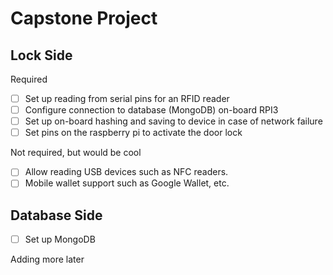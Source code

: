 # Capstone Project
## Lock Side
Required
- [ ] Set up reading from serial pins for an RFID reader
- [ ] Configure connection to database (MongoDB) on-board RPI3
- [ ] Set up on-board hashing and saving to device in case of network failure
- [ ] Set pins on the raspberry pi to activate the door lock

Not required, but would be cool
- [ ] Allow reading USB devices such as NFC readers.
- [ ] Mobile wallet support such as Google Wallet, etc.

## Database Side
- [ ] Set up MongoDB

Adding more later